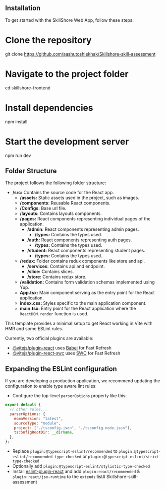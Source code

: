 ## Installation

To get started with the SkillShore Web App, follow these steps:

# Clone the repository

git clone https://github.com/aashutoshlekhak/Skillshore-skill-assessment

# Navigate to the project folder

cd skillshore-frontend

# Install dependencies

npm install

# Start the development server

npm run dev

## Folder Structure

The project follows the following folder structure:

- **/src:** Contains the source code for the React app.
  - **/assets:** Static assets used in the project, such as images.
  - **/components:** Reusable React components.
  - **/Configs:** Base url file.
  - **/layouts:** Contains layouts components.
  - **/pages:** React components representing individual pages of the application.
    - **/admin:** React components representing admin pages.
      - **/types:** Contains the types used.
    - **/auth:** React components representing auth pages.
      - **/types:** Contains the types used.
    - **/student:** React components representing student pages.
      - **/types:** Contains the types used.
  - **/redux:** Folder contains redux components like store and api.
    - **/services:** Contains api and endpoint.
    - **/slice:** Contains slices.
    - **/store:** Contains redux store.
  - **/validation:** Contains form validation schemas implemented using Yup.
  - **App.tsx:** Main component serving as the entry point for the React application.
  - **index.css:** Styles specific to the main application component.
  - **main.tsx:** Entry point for the React application where the `ReactDOM.render` function is used.

This template provides a minimal setup to get React working in Vite with HMR and some ESLint rules.

Currently, two official plugins are available:

- [@vitejs/plugin-react](https://github.com/vitejs/vite-plugin-react/blob/main/packages/plugin-react/README.md) uses [Babel](https://babeljs.io/) for Fast Refresh
- [@vitejs/plugin-react-swc](https://github.com/vitejs/vite-plugin-react-swc) uses [SWC](https://swc.rs/) for Fast Refresh

## Expanding the ESLint configuration

If you are developing a production application, we recommend updating the configuration to enable type aware lint rules:

- Configure the top-level `parserOptions` property like this:

```js
export default {
  // other rules...
  parserOptions: {
    ecmaVersion: "latest",
    sourceType: "module",
    project: ["./tsconfig.json", "./tsconfig.node.json"],
    tsconfigRootDir: __dirname,
  },
};
```

- Replace `plugin:@typescript-eslint/recommended` to `plugin:@typescript-eslint/recommended-type-checked` or `plugin:@typescript-eslint/strict-type-checked`
- Optionally add `plugin:@typescript-eslint/stylistic-type-checked`
- Install [eslint-plugin-react](https://github.com/jsx-eslint/eslint-plugin-react) and add `plugin:react/recommended` & `plugin:react/jsx-runtime` to the `extends` list# Skillshore-skill-assessment
